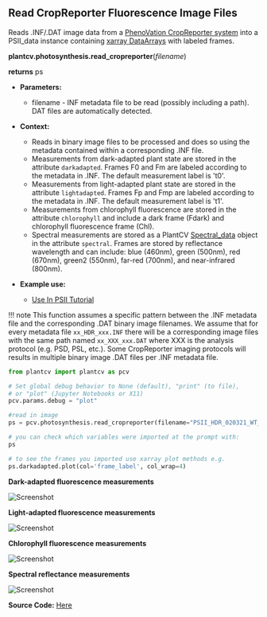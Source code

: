 ## Read CropReporter Fluorescence Image Files

Reads .INF/.DAT image data from a [PhenoVation CropReporter system](https://phenovation.com/cropreporter/) into a
PSII_data instance containing [xarray DataArrays](http://xarray.pydata.org/en/stable/generated/xarray.DataArray.html)
with labeled frames.

**plantcv.photosynthesis.read_cropreporter**(*filename*)

**returns** ps

- **Parameters:**
    - filename - INF metadata file to be read (possibly including a path). DAT files are automatically detected.

- **Context:**
    - Reads in binary image files to be processed and does so using the metadata contained within a corresponding .INF
      file.
    - Measurements from dark-adapted plant state are stored in the attribute `darkadapted`. Frames F0 and Fm are
      labeled according to the metadata in .INF. The default measurement label is 't0'.
    - Measurements from light-adapted plant state are stored in the attribute `lightadapted`. Frames Fp and Fmp are
      labeled according to the metadata in .INF. The default measurement label is 't1'.
    - Measurements from chlorophyll fluorescence are stored in the attribute `chlorophyll` and include a dark frame
      (Fdark) and chlorophyll fluorescence frame (Chl).
    - Spectral measurements are stored as a PlantCV [Spectral_data](Spectral_data.md) object in the attribute
      `spectral`. Frames are stored by reflectance wavelength and can include: blue (460nm), green (500nm), red (670nm),
      green2 (550nm), far-red (700nm), and near-infrared (800nm).
- **Example use:**
    - [Use In PSII Tutorial](tutorials/psII_tutorial.md)

!!! note
    This function assumes a specific pattern between the .INF metadata file and the corresponding .DAT binary image
    filenames. We assume that for every metadata file `xx_HDR_xxx.INF` there will be a corresponding image files with
    the same path named `xx_XXX_xxx.DAT` where XXX is the analysis protocol (e.g. PSD, PSL, etc.). Some CropReporter
    imaging protocols will results in multiple binary image .DAT files per .INF metadata file.

```python
from plantcv import plantcv as pcv      

# Set global debug behavior to None (default), "print" (to file),
# or "plot" (Jupyter Notebooks or X11)
pcv.params.debug = "plot"

#read in image
ps = pcv.photosynthesis.read_cropreporter(filename="PSII_HDR_020321_WT_TOP_1.INF")

# you can check which variables were imported at the prompt with:
ps

# to see the frames you imported use xarray plot methods e.g.
ps.darkadapted.plot(col='frame_label', col_wrap=4)

```

**Dark-adapted fluorescence measurements**

![Screenshot](img/documentation_images/photosynthesis_read_cropreporter/0_PSD-frames.png)

**Light-adapted fluorescence measurements**

![Screenshot](img/documentation_images/photosynthesis_read_cropreporter/1_PSL-frames.png)

**Chlorophyll fluorescence measurements**

![Screenshot](img/documentation_images/photosynthesis_read_cropreporter/2_CHL-frames.png)

**Spectral reflectance measurements**

![Screenshot](img/documentation_images/photosynthesis_read_cropreporter/3_spectral-RGB.png)

**Source Code:** [Here](https://github.com/danforthcenter/plantcv/blob/main/plantcv/plantcv/photosynthesis/read_cropreporter.py)
